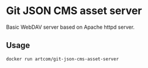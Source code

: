 # Git JSON CMS asset server
Basic WebDAV server based on Apache httpd server.

## Usage
```bash
docker run artcom/git-json-cms-asset-server
```
